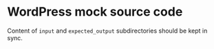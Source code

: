 # WordPress mock source code 

Content of `input` and `expected_output` subdirectories should be kept in sync.